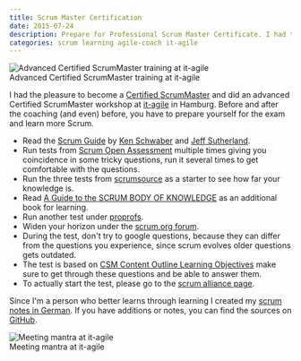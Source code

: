 ```yaml
---
title: Scrum Master Certification
date: 2015-07-24
description: Prepare for Professional Scrum Master Certificate. I had the pleasure to become a Certified ScrumMaster and did an advanced Certified ScrumMaster workshop at it-agile in Hamburg. Before and after the coaching (and even) before, you have to prepare yourself for the exam and learn more Scrum.
categories: scrum learning agile-coach it-agile
---
```


<img src="https://farm1.staticflickr.com/313/19773478339_555c107eed_z_d.jpg" class="big center" alt="Advanced Certified ScrumMaster training at it-agile"/>
<div class="caption">Advanced Certified ScrumMaster training at it-agile</div>


I had the pleasure to become a [Certified ScrumMaster](https://www.scrumalliance.org/community/profile/gmatthias "Certified ScrumMaster") and did an advanced Certified ScrumMaster workshop at [it-agile](http://www.it-agile.de/ "it-agile") in Hamburg. Before and after the coaching (and even) before, you have to prepare yourself for the exam and learn more Scrum.


- Read the [Scrum Guide](https://www.scrum.org/Scrum-Guide "Scrum Guide") by [Ken Schwaber](http://en.wikipedia.org/wiki/Ken_Schwaber "Ken Schwaber") and [Jeff Sutherland](https://en.wikipedia.org/wiki/Jeff_Sutherland "Jeff Sutherland").
- Run tests from [Scrum Open Assessment](https://www.scrum.org/Assessments/Open-Assessments "Scrum Open Assessment") multiple times giving you coincidence in some tricky questions, run it several times to get comfortable with the questions.
- Run the three tests from [scrumsource](http://scrumsource.com/scrumexams.php "scrumsource") as a starter to see how far your knowledge is.
- Read [A Guide to the SCRUM BODY OF KNOWLEDGE](http://www.scrumstudy.com/download-free-buy-SBOK.asp "A Guide to the SCRUM BODY OF KNOWLEDGE") as an additional book for learning.
- Run another test under [proprofs](http://www.proprofs.com/quiz-school/quizshow.php?title=vndirect-scrum-master-test&q=1 "proprofs").
- Widen your horizon under the [scrum.org forum](https://www.scrum.org/Forums "scrum.org forum").
- During the test, don't try to google questions, because they can differ from the questions you experience, since scrum evolves older questions gets outdated.
- The test is based on [CSM Content Outline Learning Objectives](http://www.scrumalliance.org/scrum/media/ScrumAllianceMedia/Files%20and%20PDFs/Certifications/CSM/CSM-Content-Outline-Learning-Objectives.pdf "CSM Content Outline Learning Objectives") make sure to get through these questions and be able to answer them.
- To actually start the test, please go to the [scrum alliance page](https://www.scrumalliance.org/certifications/practitioners/certified-scrummaster-csm/becoming-a-certified-scrummaster "scrum alliance page").


Since I'm a person who better learns through learning I created my [scrum notes in German](/scrum.pdf "scrum notes in German"). If you have additions or notes, you can find the sources on [GitHub](https://github.com/wikimatze/scrum "GitHub").


<img src="https://farm1.staticflickr.com/560/19960394305_a1d2b4d8a3_z_d.jpg" class="big center" alt="Meeting mantra at it-agile"/>
<div class="caption">Meeting mantra at it-agile</div>

